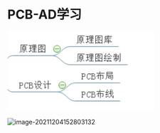 # PCB-AD学习

![image-20211203094814203](https://raw.githubusercontent.com/dxlab-123/typore/main/img/202209141605408.png)

![image-20211204152803132](C:\Users\Administrator\AppData\Roaming\Typora\typora-user-images\image-20211204152803132.png)

